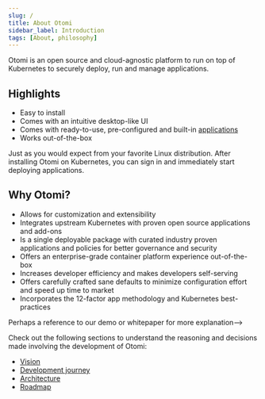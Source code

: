 ```yaml
---
slug: /
title: About Otomi
sidebar_label: Introduction
tags: [About, philosophy]
---
```


Otomi is an open source and cloud-agnostic platform to run on top of Kubernetes to securely deploy, run and manage applications.

## Highlights

- Easy to install
- Comes with an intuitive desktop-like UI
- Comes with ready-to-use, pre-configured and built-in [applications](/#appsuite)
- Works out-of-the-box

Just as you would expect from your favorite Linux distribution. After installing Otomi on Kubernetes, you can sign in and immediately start deploying applications.

## Why Otomi?

<!--Just like you would expect from your favorite Linux distribution. After installing Otomi on Kubernetes, you can log in and immediately start deploying and use all the built-in applications.
Take inspiration from https://rancher.com/why-rancher/rancher-strengthens-kubernetes/
-->

- Allows for customization and extensibility
- Integrates upstream Kubernetes with proven open source applications and add-ons
- Is a single deployable package with curated industry proven applications and policies for better governance and security
- Offers an enterprise-grade container platform experience out-of-the-box
- Increases developer efficiency and makes developers self-serving
- Offers carefully crafted sane defaults to minimize configuration effort and speed up time to market
- Incorporates the 12-factor app methodology and Kubernetes best-practices

<!-->Perhaps a reference to our demo or whitepaper for more explanation-->
<!-- This documentation is intended to provide technical, operational and background information for Otomi. -->

Check out the following sections to understand the reasoning and decisions made involving the development of Otomi:

- [Vision](/about/vision)
- [Development journey](/about/journey)
- [Architecture](/about/architecture)
- [Roadmap](/about/roadmap)

<!---
For developer information please visit the repositories involved:

 [otomi-core](https://github.com/redkubes/otomi-core/): The monorepo containing all the apps and configuration
- [otomi-tasks](https://github.com/redkubes/otomi-tasks/): The tasks used by core to massage apps to adhere to the configuration
- [otomi-clients](https://github.com/redkubes/otomi-clients/): The openapi generator for the clients used by the tasks-->
